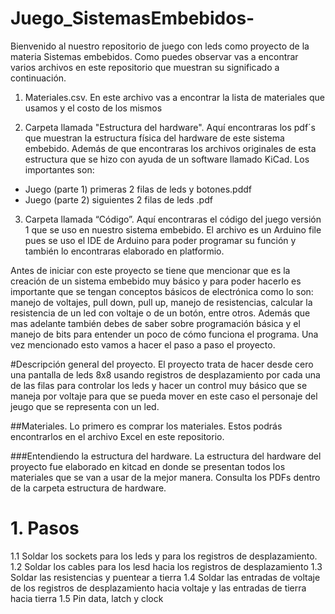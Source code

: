 # Juego_SistemasEmbebidos-

Bienvenido al nuestro repositorio de juego con leds como proyecto de la materia Sistemas embebidos.
Como puedes observar vas a encontrar varios archivos en este repositorio que muestran su significado a continuación.

1. Materiales.csv. En este archivo vas a encontrar la lista de materiales que usamos y el costo de los mismos

2. Carpeta llamada "Estructura del hardware". Aquí encontraras los pdf´s que muestran la estructura física del hardware de este sistema embebido. Además de que encontraras los archivos originales de esta estructura que se hizo con ayuda de un software llamado KiCad. Los importantes son: 
- Juego (parte 1) primeras 2 filas de leds y botones.pddf
- Juego (parte 2) siguientes 2 filas de leds .pdf

3. Carpeta llamada “Código”. Aquí encontraras el código del juego versión 1 que se uso en nuestro sistema embebido.
El archivo es un Arduino file pues se uso el IDE de Arduino para poder programar su función y también lo encontraras elaborado en platformio.


Antes de iniciar con este proyecto se tiene que mencionar que es la creación de un sistema embebido muy básico y para poder hacerlo es importante que se tengan conceptos básicos de electrónica como lo son: manejo de voltajes, pull down, pull up, manejo de resistencias, calcular la resistencia de un led con voltaje o de un botón, entre otros. Además que mas adelante también debes de saber sobre programación básica y el manejo de bits para entender un poco de cómo funciona el programa.
Una vez mencionado esto vamos a hacer el paso a paso el proyecto.

#Descripción general del proyecto.
El proyecto trata de hacer desde cero una pantalla de leds 8x8 usando registros de desplazamiento por cada una de las filas para controlar los leds y hacer un control muy básico que se maneja por voltaje para que se pueda mover en este caso el personaje del jeugo que se representa con un led.
							
							
							
							
							
							
							
							

##Materiales.
Lo primero es comprar los materiales. Estos podrás encontrarlos en el archivo Excel en este repositorio.

###Entendiendo la estructura del hardware.
La estructura del hardware del proyecto fue elaborado en kitcad en donde se presentan todos los materiales que se van a usar de la mejor manera.
Consulta los PDFs dentro de la carpeta estructura de hardware.

# 1. Pasos
1.1	Soldar los sockets para los leds y para los registros de desplazamiento.
1.2	 Soldar los cables para los lesd hacia los registros de desplazamiento
1.3	Soldar las resistencias y puentear a tierra
1.4	Soldar las entradas de voltaje de los registros de desplazamiento hacia voltaje y las entradas de tierra hacia tierra
1.5	Pin data, latch y clock


